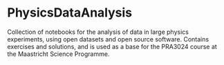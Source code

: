 # PhysicsDataAnalysis

Collection of notebooks for the analysis of data in large physics experiments, using open datasets and open source software.
Contains exercises and solutions, and is used as a base for the PRA3024 course at the Maastricht Science Programme.
